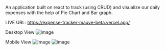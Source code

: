 An application built on react to track (using CRUD) and visualize our daily expenses with the help of Pie Chart and Bar graph.

LIVE URL: https://expense-tracker-mauve-beta.vercel.app/

Desktop View
![image](https://github.com/Suyash00/expense-tracker/assets/82312866/27f0c2bf-2b46-4ef1-a8d4-903cda324426)

Mobile View
![image](https://github.com/Suyash00/expense-tracker/assets/82312866/647b8a4e-dd14-4d19-90f9-4c93d0cb6e00)
![image](https://github.com/Suyash00/expense-tracker/assets/82312866/7d70b25b-d51a-4eed-b3a5-c02fc13e29e4)

